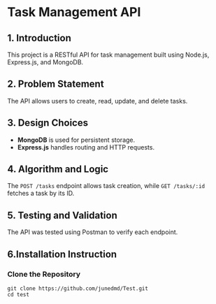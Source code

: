 # Task Management API 

## 1. Introduction
This project is a RESTful API for task management built using Node.js, Express.js, and MongoDB.

## 2. Problem Statement
The API allows users to create, read, update, and delete tasks.

## 3. Design Choices
- **MongoDB** is used for persistent storage.
- **Express.js** handles routing and HTTP requests.

## 4. Algorithm and Logic
The `POST /tasks` endpoint allows task creation, while `GET /tasks/:id` fetches a task by its ID.

## 5. Testing and Validation
The API was tested using Postman to verify each endpoint.

## 6.Installation Instruction

### Clone the Repository
``` Git bash
git clone https://github.com/junedmd/Test.git
cd test
